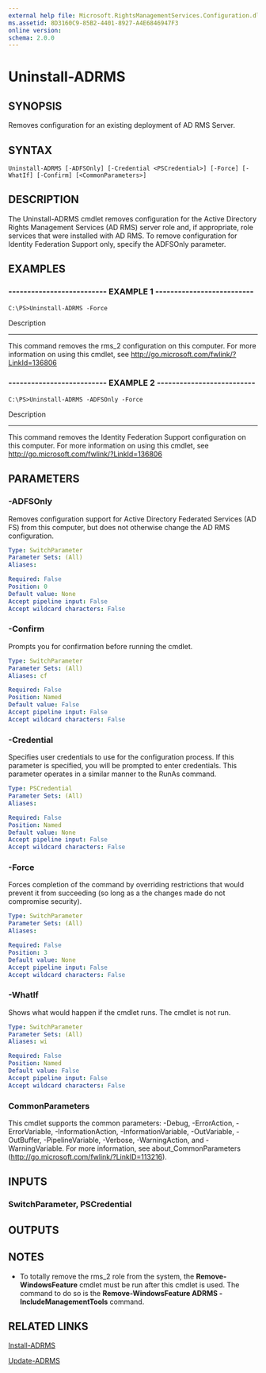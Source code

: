 ```yaml
---
external help file: Microsoft.RightsManagementServices.Configuration.dll-Help.xml
ms.assetid: 8D3160C9-85B2-4401-8927-A4E6846947F3
online version: 
schema: 2.0.0
---
```


# Uninstall-ADRMS

## SYNOPSIS
Removes configuration for an existing deployment of AD RMS Server.

## SYNTAX

```
Uninstall-ADRMS [-ADFSOnly] [-Credential <PSCredential>] [-Force] [-WhatIf] [-Confirm] [<CommonParameters>]
```

## DESCRIPTION
The Uninstall-ADRMS cmdlet removes configuration for the Active Directory Rights Management Services (AD RMS) server role and, if appropriate, role services that were installed with AD RMS.
To remove configuration for Identity Federation Support only, specify the ADFSOnly parameter.

## EXAMPLES

### -------------------------- EXAMPLE 1 --------------------------
```
C:\PS>Uninstall-ADRMS -Force
```

Description

-----------

This command removes the rms_2 configuration on this computer.
For more information on using this cmdlet, see http://go.microsoft.com/fwlink/?LinkId=136806

### -------------------------- EXAMPLE 2 --------------------------
```
C:\PS>Uninstall-ADRMS -ADFSOnly -Force
```

Description

-----------

This command removes the Identity Federation Support configuration on this computer.
For more information on using this cmdlet, see http://go.microsoft.com/fwlink/?LinkId=136806

## PARAMETERS

### -ADFSOnly
Removes configuration support for Active Directory Federated Services (AD FS) from this computer, but does not otherwise change the AD RMS configuration.

```yaml
Type: SwitchParameter
Parameter Sets: (All)
Aliases: 

Required: False
Position: 0
Default value: None
Accept pipeline input: False
Accept wildcard characters: False
```

### -Confirm
Prompts you for confirmation before running the cmdlet.

```yaml
Type: SwitchParameter
Parameter Sets: (All)
Aliases: cf

Required: False
Position: Named
Default value: False
Accept pipeline input: False
Accept wildcard characters: False
```

### -Credential
Specifies user credentials to use for the configuration process.
If this parameter is specified, you will be prompted to enter credentials.
This parameter operates in a similar manner to the RunAs command.

```yaml
Type: PSCredential
Parameter Sets: (All)
Aliases: 

Required: False
Position: Named
Default value: None
Accept pipeline input: False
Accept wildcard characters: False
```

### -Force
Forces completion of the command by overriding restrictions that would prevent it from succeeding (so long as a the changes made do not compromise security).

```yaml
Type: SwitchParameter
Parameter Sets: (All)
Aliases: 

Required: False
Position: 3
Default value: None
Accept pipeline input: False
Accept wildcard characters: False
```

### -WhatIf
Shows what would happen if the cmdlet runs.
The cmdlet is not run.

```yaml
Type: SwitchParameter
Parameter Sets: (All)
Aliases: wi

Required: False
Position: Named
Default value: False
Accept pipeline input: False
Accept wildcard characters: False
```

### CommonParameters
This cmdlet supports the common parameters: -Debug, -ErrorAction, -ErrorVariable, -InformationAction, -InformationVariable, -OutVariable, -OutBuffer, -PipelineVariable, -Verbose, -WarningAction, and -WarningVariable. For more information, see about_CommonParameters (http://go.microsoft.com/fwlink/?LinkID=113216).

## INPUTS

### SwitchParameter, PSCredential

## OUTPUTS

## NOTES
* To totally remove the rms_2 role from the system, the **Remove-WindowsFeature** cmdlet must be run after this cmdlet is used. The command to do so is the **Remove-WindowsFeature ADRMS -IncludeManagementTools** command.

## RELATED LINKS

[Install-ADRMS](./Install-ADRMS.md)

[Update-ADRMS](./Update-ADRMS.md)

